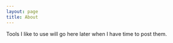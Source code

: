 ```yaml
---
layout: page
title: About
---
```


Tools I like to use will go here later when I have time to post them.

